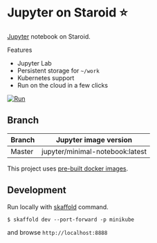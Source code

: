 # Jupyter on Staroid ⭐️

[Jupyter](https://jupyter.org/) notebook on Staroid.

Features

 - Jupyter Lab
 - Persistent storage for `~/work`
 - Kubernetes support
 - Run on the cloud in a few clicks

[![Run](https://staroid.com/api/run/button.svg)](https://staroid.com/api/run)


## Branch

| Branch |  Jupyter image version|
| ------ | --------------- |
| Master | jupyter/minimal-notebook:latest       |

This project uses [pre-built docker images](https://github.com/jupyter/docker-stacks).

## Development

Run locally with [skaffold](https://skaffold.dev) command.

```
$ skaffold dev --port-forward -p minikube
```

and browse `http://localhost:8888`
